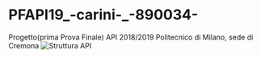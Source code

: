 # PFAPI19_-carini-_-890034-
Progetto(prima Prova Finale) API 2018/2019 Politecnico di Milano, sede di Cremona
![Struttura API](https://user-images.githubusercontent.com/51851749/137804385-b98f3dd6-b6ae-4edb-a33f-6ad4fbfca5d0.jpg)
